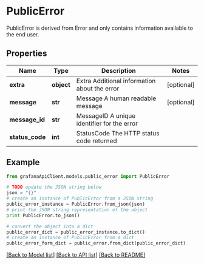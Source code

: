 # PublicError

PublicError is derived from Error and only contains information available to the end user.

## Properties
Name | Type | Description | Notes
------------ | ------------- | ------------- | -------------
**extra** | **object** | Extra Additional information about the error | [optional] 
**message** | **str** | Message A human readable message | [optional] 
**message_id** | **str** | MessageID A unique identifier for the error | 
**status_code** | **int** | StatusCode The HTTP status code returned | 

## Example

```python
from grafanaApiClient.models.public_error import PublicError

# TODO update the JSON string below
json = "{}"
# create an instance of PublicError from a JSON string
public_error_instance = PublicError.from_json(json)
# print the JSON string representation of the object
print PublicError.to_json()

# convert the object into a dict
public_error_dict = public_error_instance.to_dict()
# create an instance of PublicError from a dict
public_error_form_dict = public_error.from_dict(public_error_dict)
```
[[Back to Model list]](../README.md#documentation-for-models) [[Back to API list]](../README.md#documentation-for-api-endpoints) [[Back to README]](../README.md)


